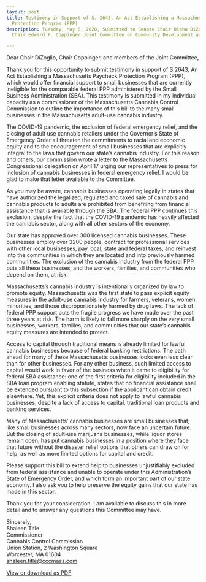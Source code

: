 ```yaml
---
layout: post
title: Testimony in Support of S. 2643, An Act Establishing a Massachusetts Paycheck
  Protection Program (PPP)
description: Tuesday, May 5, 2020, Submitted to Senate Chair Diana DiZoglio and House
  Chair Edward F. Coppinger Joint Committee on Community Development and Small Businesses

---
```

Dear Chair DiZoglio, Chair Coppinger, and members of the Joint Committee,

Thank you for this opportunity to submit testimony in support of S.2643, An Act Establishing a Massachusetts Paycheck Protection Program (PPP), which would offer financial support to small businesses that are currently ineligible for the comparable federal PPP administered by the Small Business Administration (SBA). This testimony is submitted in my individual capacity as a commissioner of the Massachusetts Cannabis Control Commission to outline the importance of this bill to the many small businesses in the Massachusetts adult-use cannabis industry.

The COVID-19 pandemic, the exclusion of federal emergency relief, and the closing of adult use cannabis retailers under the Governor’s State of Emergency Order all threaten the commitments to racial and economic equity and to the encouragement of small businesses that are explicitly integral to the laws that govern our state’s cannabis industry. For this reason and others, our commission wrote a letter to the Massachusetts Congressional delegation on April 17 urging our representatives to press for inclusion of cannabis businesses in federal emergency relief. I would be glad to make that letter available to the Committee.

As you may be aware, cannabis businesses operating legally in states that have authorized the legalized, regulated and taxed sale of cannabis and cannabis products to adults are prohibited from benefiting from financial assistance that is available through the SBA. The federal PPP continues this exclusion, despite the fact that the COVID-19 pandemic has heavily affected the cannabis sector, along with all other sectors of the economy.

Our state has approved over 300 licensed cannabis businesses. These businesses employ over 3200 people, contract for professional services with other local businesses, pay local, state and federal taxes, and reinvest into the communities in which they are located and into previously harmed communities. The exclusion of the cannabis industry from the federal PPP puts all these businesses, and the workers, families, and communities who depend on them, at risk.

Massachusetts’s cannabis industry is intentionally organized by law to promote equity. Massachusetts was the first state to pass explicit equity measures in the adult-use cannabis industry for farmers, veterans, women, minorities, and those disproportionately harmed by drug laws. The lack of federal PPP support puts the fragile progress we have made over the past three years at risk. The harm is likely to fall more sharply on the very small businesses, workers, families, and communities that our state’s cannabis equity measures are intended to protect.

Access to capital through traditional means is already limited for lawful cannabis businesses because of federal banking restrictions. The path ahead for many of these Massachusetts businesses looks even less clear than for other businesses. For any other business, such limited access to capital would work in favor of the business when it came to eligibility for
federal SBA assistance: one of the first criteria for eligibility included in the SBA loan program enabling statute, states that no financial assistance shall be extended pursuant to this subsection if the applicant can obtain credit elsewhere. Yet, this explicit criteria does not apply to lawful cannabis businesses, despite a lack of access to capital, traditional loan products and banking services.

Many of Massachusetts’ cannabis businesses are small businesses that, like small businesses across many sectors, now face an uncertain future. But the closing of adult-use marijuana businesses, while liquor stores remain open, has put cannabis businesses in a position where they face that future without the disaster relief options that others can draw on for help, as well as more limited options for capital and credit.

Please support this bill to extend help to businesses unjustifiably excluded from federal assistance and unable to operate under this Administration’s State of Emergency Order, and which form an important part of our state economy. I also ask you to help preserve the equity gains that our state has made in this sector.

Thank you for your consideration. I am available to discuss this in more detail and to answer any questions this Committee may have.

Sincerely,<br>
Shaleen Title<br>
Commissioner<br>
Cannabis Control Commission<br>
Union Station, 2 Washington Square<br>
Worcester, MA 01604<br>
shaleen.title@cccmass.com

[View or download as PDF](/testimony-in-support-of-s-2643.pdf)